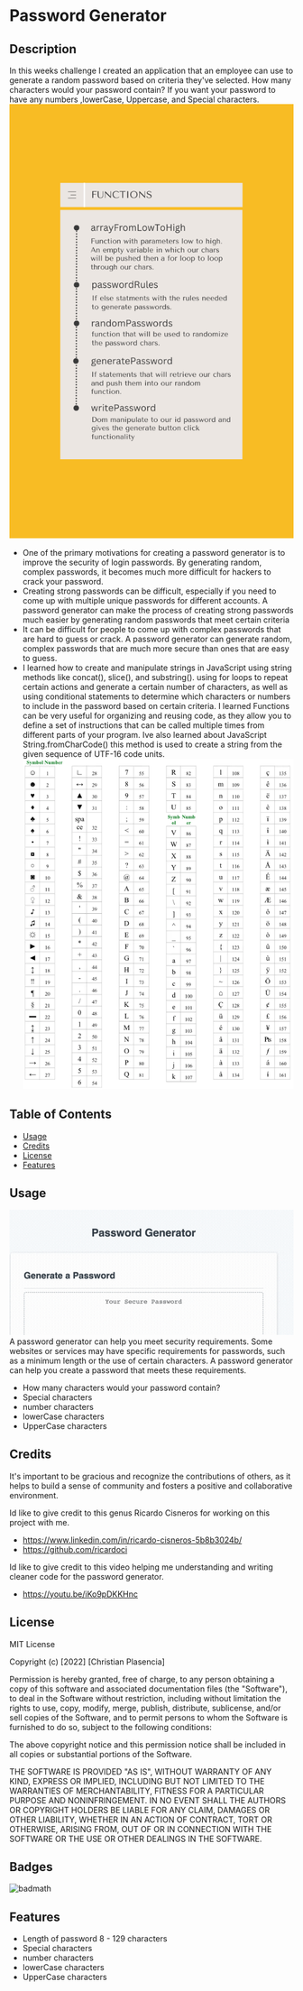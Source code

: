 # Password Generator

## Description
In this weeks challenge I created an application that an employee can use to generate a random password based on criteria they've selected. How many characters would your password contain? If you want your password to have any numbers ,lowerCase, Uppercase, and Special characters.
![char code chart](/assets/Functions.png )

- One of the primary motivations for creating a password generator is to improve the security of login passwords. By generating random, complex passwords, it becomes much more difficult for hackers to crack your password.
- Creating strong passwords can be difficult, especially if you need to come up with multiple unique passwords for different accounts. A password generator can make the process of creating strong passwords much easier by generating random passwords that meet certain criteria
-  It can be difficult for people to come up with complex passwords that are hard to guess or crack. A password generator can generate random, complex passwords that are much more secure than ones that are easy to guess.
- I learned how to create and manipulate strings in JavaScript using string methods like concat(), slice(), and substring(). using for loops to repeat certain actions and generate a certain number of characters, as well as using conditional statements to determine which characters or numbers to include in the password based on certain criteria. I learned Functions can be very useful for organizing and reusing code, as they allow you to define a set of instructions that can be called multiple times from different parts of your program. Ive also learned about JavaScript String.fromCharCode() this method is used to create a string from the given sequence of UTF-16 code units.
![char code chart](/assets/charCodes.png )

## Table of Contents 
- [Usage](#usage)
- [Credits](#credits)
- [License](#license)
- [Features](#Features)


## Usage

![features of the app](/assets/features.gif )
A password generator can help you meet security requirements. Some websites or services may have specific requirements for passwords, such as a minimum length or the use of certain characters. A password generator can help you create a password that meets these requirements.
- How many characters would your password contain?
- Special characters
- number characters
- lowerCase characters
- UpperCase characters

## Credits
It's important to be gracious and recognize the contributions of others, as it helps to build a sense of community and fosters a positive and collaborative environment. 

Id like to give credit to this genus Ricardo Cisneros for working on this project with me. 
- https://www.linkedin.com/in/ricardo-cisneros-5b8b3024b/ 
- https://github.com/ricardoci


Id like to give credit to this video helping me understanding and writing cleaner code for the password generator. 
- https://youtu.be/iKo9pDKKHnc 



## License

MIT License

Copyright (c) [2022] [Christian Plasencia]

Permission is hereby granted, free of charge, to any person obtaining a copy
of this software and associated documentation files (the "Software"), to deal
in the Software without restriction, including without limitation the rights
to use, copy, modify, merge, publish, distribute, sublicense, and/or sell
copies of the Software, and to permit persons to whom the Software is
furnished to do so, subject to the following conditions:

The above copyright notice and this permission notice shall be included in all
copies or substantial portions of the Software.

THE SOFTWARE IS PROVIDED "AS IS", WITHOUT WARRANTY OF ANY KIND, EXPRESS OR
IMPLIED, INCLUDING BUT NOT LIMITED TO THE WARRANTIES OF MERCHANTABILITY,
FITNESS FOR A PARTICULAR PURPOSE AND NONINFRINGEMENT. IN NO EVENT SHALL THE
AUTHORS OR COPYRIGHT HOLDERS BE LIABLE FOR ANY CLAIM, DAMAGES OR OTHER
LIABILITY, WHETHER IN AN ACTION OF CONTRACT, TORT OR OTHERWISE, ARISING FROM,
OUT OF OR IN CONNECTION WITH THE SOFTWARE OR THE USE OR OTHER DEALINGS IN THE
SOFTWARE.


## Badges

![badmath](https://img.shields.io/github/languages/top/nielsenjared/badmath)

## Features

- Length of password 8 - 129 characters
- Special characters
- number characters
- lowerCase characters
- UpperCase characters